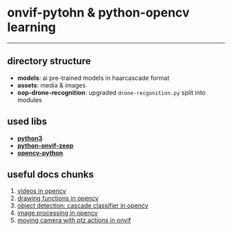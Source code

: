 # onvif-pytohn & python-opencv learning 

---

## directory structure

- **models**: ai pre-trained models in haarcascade format 
- **assets**: media & images
- **oop-drone-recognition**: upgraded `drone-recgonition.py` split into modules 

## used libs

- [**python3**](https://www.python.org)
- [**python-onvif-zeep**](https://github.com/Falktannhaeuser/python-onvif-zeep)
- [**opencv-python**](https://pypi.org/project/opencv-python)

## useful docs chunks

1. [videos in opencv](https://docs.opencv.org/4.x/dd/d43/tutorial_py_video_display.html)
2. [drawing functions in opencv](https://docs.opencv.org/4.x/dc/da5/tutorial_py_drawing_functions.html)
3. [object detection: cascade classifier in opencv](https://docs.opencv.org/4.x/db/d28/tutorial_cascade_classifier.html)
4. [image processing in opencv](https://docs.opencv.org/4.x/d2/d96/tutorial_py_table_of_contents_imgproc.html)
5. [moving camera with ptz actions in onvif](https://www.onvif.org/specs/srv/ptz/ONVIF-PTZ-Service-Spec.pdf)
